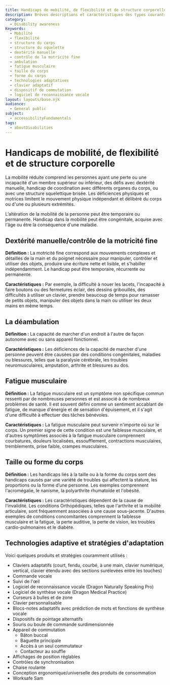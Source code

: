 ```yaml
---
title: Handicaps de mobilité, de flexibilité et de structure corporelle
description: Brèves descriptions et caractéristiques des types courants de handicaps de mobilité, de flexibilité et de structure corporelle.
category:
  - Disability awareness
Keywords:
  - Mobilité
  - flexibilité
  - structure du corps
  - structure du squelette
  - dextérité manuelle
  - contrôle de la motricité fine
  - ambulation
  - fatigue musculaire
  - taille du corps
  - forme du corps
  - technologies adaptatives
  - clavier adaptatif
  - dispositif de commutation
  - logiciel de reconnaissance vocale
layout: layouts/base.njk
audience:
  - General public
subject:
  - accessibilityFundamentals
tags:
  - aboutDisabilities
---
```


# Handicaps de mobilité, de flexibilité et de structure corporelle
La mobilité réduite comprend les personnes ayant une perte ou une incapacité d'un membre supérieur ou inférieur, des défis avec dextérité manuelle, handicap de coordination avec différents organes du corps, ou avec une structure squelettique brisée. Les déficiences physiques et motrices limitent le mouvement physique indépendant et délibéré du corps ou d'une ou plusieurs extrémités.

L’altération de la mobilité de la personne peut être temporaire ou permanente. Handicap dans la mobilité peut être congénitale, acquise avec l'âge ou être la conséquence d'une maladie.

## Dextérité manuelle/contrôle de la motricité fine
**Définition :** La motricité fine correspond aux mouvements complexes et détaillés de la main et du poignet nécessaire pour manipuler, contrôler et utiliser des objets, produire une écriture nette et lisible, et s'habiller indépendamment. Le handicap peut être temporaire, récurrente ou permanente.

**Caractéristiques :** Par exemple, la difficulté à nouer les lacets, l'incapacité à faire boutons ou des fermetures éclair, des dessins gribouillés, des difficultés à utiliser un clavier, prendre beaucoup de temps pour ramasser de petits objets, manipuler des objets dans la main ou utiliser les deux mains en même temps.

## La déambulation
**Définition :** La capacité de marcher d'un endroit à l'autre de façon autonome avec ou sans appareil fonctionnel.

**Caractéristiques :** Les déficiences de la capacité de marcher d'une personne peuvent être causées par des conditions congénitales, maladies ou blessures, telles que la paralysie cérébrale, les troubles neuromusculaires, amputation, arthrite et blessures au dos.

## Fatigue musculaire
**Définition :** La fatigue musculaire est un symptôme non spécifique commun ressenti par de nombreuses personnes et est associé à de nombreux problèmes de santé. Il est souvent défini comme un sentiment accablant de fatigue, de manque d'énergie et de sensation d'épuisement, et il s'agit d'une difficulté à effectuer des tâches bénévoles.

**Caractéristiques :** La fatigue musculaire peut survenir n'importe où sur le corps. Un premier signe de cette condition est une faiblesse musculaire, et d'autres symptômes associés à la fatigue musculaire comprennent courbatures, douleurs localisées, essoufflement, contractions musculaires, tremblements, prise faible, crampes musculaires.

## Taille ou forme du corps
**Définition :** Les handicaps liés à la taille ou à la forme du corps sont des handicaps causés par une variété de troubles qui affectent la stature, les proportions ou la forme d’une personne. Les exemples comprennent l'acromégalie, le nanisme, la polyarthrite rhumatoïde et l'obésité.

**Caractéristiques :** Les caractéristiques dépendent de la cause de l'invalidité. Les conditions Orthopédiques, telles que l'arthrite et la mobilité articulaire, sont fréquemment associées à une cause sous-jacente. D'autres exemples de conditions concomitantes comprennent la faiblesse musculaire et la fatigue, la perte auditive, la perte de vision, les troubles cardio-pulmonaires et le diabète.

## Technologies adaptive et stratégies d'adaptation
Voici quelques produits et stratégies couramment utilisés :

- Claviers adaptatifs (court, fendu, courbé, à une main, clavier numérique, vertical, clavier étendu avec des sections surélevées entre les touches)
- Commande vocale
- Suivi de l'œil
- Logiciel de reconnaissance vocale (Dragon Naturally Speaking Pro)
- Logiciel de synthèse vocale (Dragon Medical Practice)
- Curseurs à bulles et de zone
- Clavier personnalisable
- Blocs-notes adaptatifs avec prédiction de mots et fonctions de synthèse vocale
- Dispositifs de pointage alternatifs
- Souris ou boule de commande surdimensionnée
- Appareil de commutation
  - Bâton buccal
  - Baguette principale
  - Accès à un seul commutateur
  - Contacteur au souffle
- Affichages de position réglables
- Contrôles de synchronisation
- Chaise roulante
- Conception ergonomique/universelle des produits de consommation
- Worksafe Sam
